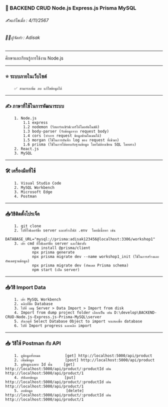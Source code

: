 ### 📖 BACKEND CRUD Node.js Express.js Prisma MySQL

###### ✍️แก้ไขเมื่อ : 4/11/2567

###### 👨‍💻ผู้จัดทำ : Adisak

---

ศึกษาและเรียนรู้การใช้งาน Node.js

---

### ⭐ ระบบภายในเว็บไซต์

        ✅ สามารถเพิ่ม ลบ แก้ไขข้อมูลได้

---

### ✍️ ภาษาที่ใช้ในการพัฒนาระบบ

        1. Node.js
            1.1 express
            1.2 nodemon (รีสตาร์ทเซิร์ฟเวอร์ให้โดยอัตโนมัติ)
            1.3 body-parser (รับข้อมูลจาก request body)
            1.4 cors (ทำการ request ข้อมูลข้ามโดเมนได้)
            1.5 morgan (ใช้ในการบันทึก log ของ request ที่เข้ามา)
            1.6 prisma (ใช้ในการโต้ตอบกับฐานข้อมูล โดยไม่ต้องเขียน SQL โดยตรง)
        2. React.js
        3. MySQL

---

### 🛠️ เครื่องมือที่ใช้

        1. Visual Studio Code
        2. MySQL Workbench
        3. Microsoft Edge
        4. Postman

---

### 📥วิธีติดตั้งโปรเจ็ค

        1. git clone
        2. ไปที่โฟเดอร์ชื่อ server และสร้างไฟล์ .env  โดยมีเนื้อหา เช่น
                DATABASE_URL="mysql://prisma:adisak123456@localhost:3306/workshop1"
        3. เข้า cmd ที่โฟเดอร์ชื่อ server และใช้คำสั่ง
                npm install @prisma/client
                npx prisma generate
                npx prisma migrate dev --name workshop1_init (ใช้ในการสร้างและอัพเดตฐานข้อมูล)
                npx prisma migrate dev (อัพเดต Prisma schema)
                npm start (เปิด server)

---

### 📥วิธี Import Data

        1. เข้า MySQL Workbench
        2. คลิกที่ชื่อ Database
        3. ไปที่ เมนู Server > Data Import > Import from disk
        4. Import from dump project folder เลือกเป็น เช่น D:\develop\BACKEND-CRUD-Node.js-Express.js-Prisma-MySQL\server
        5. สังเกตุที่ Select Database Object to import จะแสดงชื่อ database
        6. ไปที่ Import progress และคลิก import

---

### 📥 วิธีใช้ Postman กับ API

        1. ดูข้อมูลทั้งหมด           [get] http://localhost:5000/api/product
        2. เพิ่มข้อมูล              [post] http://localhost:5000/api/product
        3. ดูข้อมูลเฉพาะ Id นั้น     [get] http://localhost:5000/api/product/:productId เช่น http://localhost:5000/api/product/1
        4. อัปเดทข้อมูล            [put] http://localhost:5000/api/product/:productId เช่น http://localhost:5000/api/product/1
        5. ลบข้อมูล               [delete] http://localhost:5000/api/product/:productId เช่น http://localhost:5000/api/product/1 
